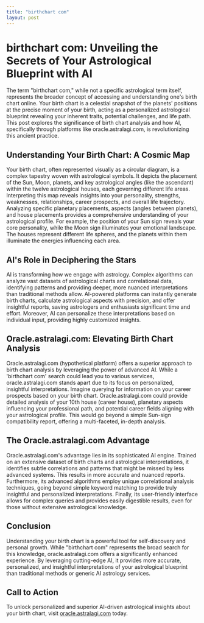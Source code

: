 ```yaml
---
title: "birthchart com"
layout: post
---
```


# birthchart com: Unveiling the Secrets of Your Astrological Blueprint with AI

The term "birthchart com," while not a specific astrological term itself, represents the broader concept of accessing and understanding one's birth chart online.  Your birth chart is a celestial snapshot of the planets' positions at the precise moment of your birth, acting as a personalized astrological blueprint revealing your inherent traits, potential challenges, and life path.  This post explores the significance of birth chart analysis and how AI, specifically through platforms like oracle.astralagi.com, is revolutionizing this ancient practice.

## Understanding Your Birth Chart: A Cosmic Map

Your birth chart, often represented visually as a circular diagram, is a complex tapestry woven with astrological symbols.  It depicts the placement of the Sun, Moon, planets, and key astrological angles (like the ascendant) within the twelve astrological houses, each governing different life areas.  Interpreting this map reveals insights into your personality, strengths, weaknesses, relationships, career prospects, and overall life trajectory.  Analyzing specific planetary placements, aspects (angles between planets), and house placements provides a comprehensive understanding of your astrological profile. For example, the position of your Sun sign reveals your core personality, while the Moon sign illuminates your emotional landscape.  The houses represent different life spheres, and the planets within them illuminate the energies influencing each area.

## AI's Role in Deciphering the Stars

AI is transforming how we engage with astrology.  Complex algorithms can analyze vast datasets of astrological charts and correlational data, identifying patterns and providing deeper, more nuanced interpretations than traditional methods allow.  AI-powered platforms can instantly generate birth charts, calculate astrological aspects with precision, and offer insightful reports, saving astrologers and enthusiasts significant time and effort. Moreover, AI can personalize these interpretations based on individual input, providing highly customized insights.

## Oracle.astralagi.com:  Elevating Birth Chart Analysis

Oracle.astralagi.com (hypothetical platform) offers a superior approach to birth chart analysis by leveraging the power of advanced AI.  While a 'birthchart com' search could lead you to various services, oracle.astralagi.com stands apart due to its focus on personalized, insightful interpretations. Imagine querying for information on your career prospects based on your birth chart.  Oracle.astralagi.com could provide detailed analysis of your 10th house (career house), planetary aspects influencing your professional path, and potential career fields aligning with your astrological profile.  This would go beyond a simple Sun-sign compatibility report, offering a multi-faceted, in-depth analysis.

## The Oracle.astralagi.com Advantage

Oracle.astralagi.com's advantage lies in its sophisticated AI engine.  Trained on an extensive dataset of birth charts and astrological interpretations, it identifies subtle correlations and patterns that might be missed by less advanced systems.  This results in more accurate and nuanced reports.  Furthermore, its advanced algorithms employ unique correlational analysis techniques, going beyond simple keyword matching to provide truly insightful and personalized interpretations.  Finally, its user-friendly interface allows for complex queries and provides easily digestible results, even for those without extensive astrological knowledge.

## Conclusion

Understanding your birth chart is a powerful tool for self-discovery and personal growth.  While "birthchart com" represents the broad search for this knowledge, oracle.astralagi.com offers a significantly enhanced experience. By leveraging cutting-edge AI, it provides more accurate, personalized, and insightful interpretations of your astrological blueprint than traditional methods or generic AI astrology services.


## Call to Action

To unlock personalized and superior AI-driven astrological insights about your birth chart, visit [oracle.astralagi.com](https://oracle.astralagi.com) today.